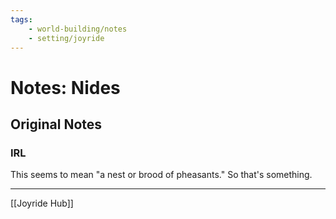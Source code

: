 ```yaml
---
tags:
    - world-building/notes 
    - setting/joyride
---
```

# Notes: Nides

## Original Notes
### IRL

This seems to mean "a nest or brood of pheasants." So that's something.

---
[[Joyride Hub]]